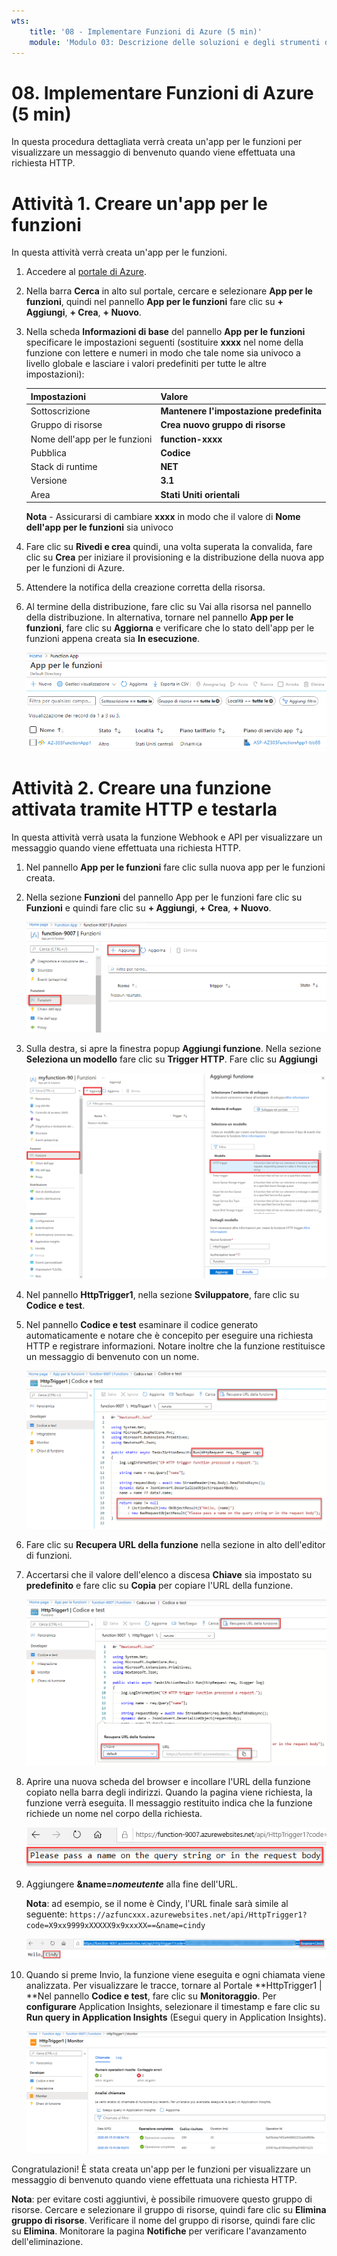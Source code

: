 ```yaml
---
wts:
    title: '08 - Implementare Funzioni di Azure (5 min)'
    module: 'Modulo 03: Descrizione delle soluzioni e degli strumenti di gestione principali'
---
```

# 08. Implementare Funzioni di Azure (5 min)

In questa procedura dettagliata verrà creata un'app per le funzioni per visualizzare un messaggio di benvenuto quando viene effettuata una richiesta HTTP. 

# Attività 1. Creare un'app per le funzioni 

In questa attività verrà creata un'app per le funzioni.

1. Accedere al [portale di Azure](https://portal.azure.com).

2. Nella barra **Cerca** in alto sul portale, cercare e selezionare **App per le funzioni**, quindi nel pannello **App per le funzioni** fare clic su **+ Aggiungi**, **+ Crea**, **+ Nuovo**.

3. Nella scheda **Informazioni di base** del pannello **App per le funzioni** specificare le impostazioni seguenti (sostituire **xxxx** nel nome della funzione con lettere e numeri in modo che tale nome sia univoco a livello globale e lasciare i valori predefiniti per tutte le altre impostazioni): 

    | Impostazioni | Valore |
    | -- | --|
    | Sottoscrizione | **Mantenere l'impostazione predefinita** |
    | Gruppo di risorse | **Crea nuovo gruppo di risorse** |
    | Nome dell'app per le funzioni | **function-xxxx** |
    | Pubblica | **Codice** |
    | Stack di runtime | **NET** |
    | Versione | **3.1** |
    | Area | **Stati Uniti orientali** |

    **Nota** - Assicurarsi di cambiare **xxxx** in modo che il valore di **Nome dell'app per le funzioni** sia univoco

4. Fare clic su **Rivedi e crea** quindi, una volta superata la convalida, fare clic su **Crea** per iniziare il provisioning e la distribuzione della nuova app per le funzioni di Azure.

5. Attendere la notifica della creazione corretta della risorsa.

6. Al termine della distribuzione, fare clic su Vai alla risorsa nel pannello della distribuzione. In alternativa, tornare nel pannello **App per le funzioni**, fare clic su **Aggiorna** e verificare che lo stato dell'app per le funzioni appena creata sia **In esecuzione**. 

    ![Screenshot della pagina App per le funzioni con la nuova app per le funzioni.](../images/0701.png)

# Attività 2. Creare una funzione attivata tramite HTTP e testarla

In questa attività verrà usata la funzione Webhook e API per visualizzare un messaggio quando viene effettuata una richiesta HTTP. 

1. Nel pannello **App per le funzioni** fare clic sulla nuova app per le funzioni creata. 

2. Nella sezione **Funzioni** del pannello App per le funzioni fare clic su **Funzioni** e quindi fare clic su **+ Aggiungi**, **+ Crea**, **+ Nuovo**.

    ![Screenshot del passaggio per la scelta di un ambiente di sviluppo nel riquadro Guida introduttiva di Funzioni di Azure per :NET all'interno del portale di Azure. Gli elementi visualizzati per la creazione di una nuova funzione nel portale sono evidenziati. Gli elementi evidenziati sono il riquadro Funzioni espanso, l'opzione Aggiungi per aggiungere una nuova funzione nel portale e il pulsante Continua.](../images/0702.png)

3. Sulla destra, si apre la finestra popup **Aggiungi funzione**. Nella sezione **Seleziona un modello** fare clic su **Trigger HTTP**. Fare clic su **Aggiungi** 

    ![Screenshot del passaggio per la creazione di una funzione nel riquadro Guida introduttiva di Funzioni di Azure per :NET all'interno del portale di Azure. La scheda Trigger HTTP è evidenziata per illustrare gli elementi visualizzati usati per aggiungere un nuovo webhook a una funzione di Azure.](../images/0702a.png)

4. Nel pannello **HttpTrigger1**, nella sezione **Sviluppatore**, fare clic su **Codice e test**. 

5. Nel pannello **Codice e test** esaminare il codice generato automaticamente e notare che è concepito per eseguire una richiesta HTTP e registrare informazioni. Notare inoltre che la funzione restituisce un messaggio di benvenuto con un nome. 

    ![Screenshot del codice della funzione. Il messaggio di benvenuto è evidenziato.](../images/0704.png)

6. Fare clic su **Recupera URL della funzione** nella sezione in alto dell'editor di funzioni. 

7. Accertarsi che il valore dell'elenco a discesa **Chiave** sia impostato su **predefinito** e fare clic su **Copia** per copiare l'URL della funzione. 

    ![Screenshot del riquadro Recupera URL della funzione all'interno dell'editor di funzioni nel portale di Azure. Gli elementi visualizzati, ossia il pulsante Recupera URL della funzione, l'elenco a discesa Chiave e l'icona Copia URL, sono evidenziati per indicare come ottenere e copiare l'URL della funzione nell'editor di funzioni.](../images/0705.png)

8. Aprire una nuova scheda del browser e incollare l'URL della funzione copiato nella barra degli indirizzi. Quando la pagina viene richiesta, la funzione verrà eseguita. Il messaggio restituito indica che la funzione richiede un nome nel corpo della richiesta.

    ![Screenshot del messaggio che indica di specificare un nome.](../images/0706.png)

9. Aggiungere **&name=*nomeutente*** alla fine dell'URL.

    **Nota**: ad esempio, se il nome è Cindy, l'URL finale sarà simile al seguente: `https://azfuncxxx.azurewebsites.net/api/HttpTrigger1?code=X9xx9999xXXXXX9x9xxxXX==&name=cindy`

    ![Screenshot dell'URL di una funzione evidenziato e un nome utente di esempio aggiunto nella barra degli indirizzo di un Web browser. Anche il messaggio di benvenuto e il nome utente sono evidenziati per illustrare l'output della funzione nella finestra principale del browser.](../images/0707.png)

10. Quando si preme Invio, la funzione viene eseguita e ogni chiamata viene analizzata. Per visualizzare le tracce, tornare al Portale **HttpTrigger1 \| **Nel pannello **Codice e test**, fare clic su **Monitoraggio**. Per **configurare** Application Insights, selezionare il timestamp e fare clic su **Run query in Application Insights** (Esegui query in Application Insights).

    ![Screenshot di un log di informazioni sulle tracce generato dall'esecuzione della funzione all'interno dell'editor di funzioni nel portale di Azure.](../images/0709.png) 

Congratulazioni! È stata creata un'app per le funzioni per visualizzare un messaggio di benvenuto quando viene effettuata una richiesta HTTP. 

**Nota**: per evitare costi aggiuntivi, è possibile rimuovere questo gruppo di risorse. Cercare e selezionare il gruppo di risorse, quindi fare clic su **Elimina gruppo di risorse**. Verificare il nome del gruppo di risorse, quindi fare clic su **Elimina**. Monitorare la pagina **Notifiche** per verificare l'avanzamento dell'eliminazione.
